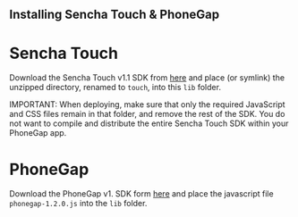 Installing Sencha Touch & PhoneGap
----------------------------------

Sencha Touch
============

Download the Sencha Touch v1.1 SDK from [here](http://www.sencha.com/products/touch/download/) and place (or symlink) the unzipped directory, renamed to `touch`, into this `lib` folder.

IMPORTANT: When deploying, make sure that only the required JavaScript and CSS files remain in that folder, and remove the rest of the SDK. You do not want to compile and distribute the entire Sencha Touch SDK within your PhoneGap app.


PhoneGap
========

Download the PhoneGap v1. SDK form [here](http://phonegap.com/download/) and place the javascript file `phonegap-1.2.0.js` into the `lib` folder.